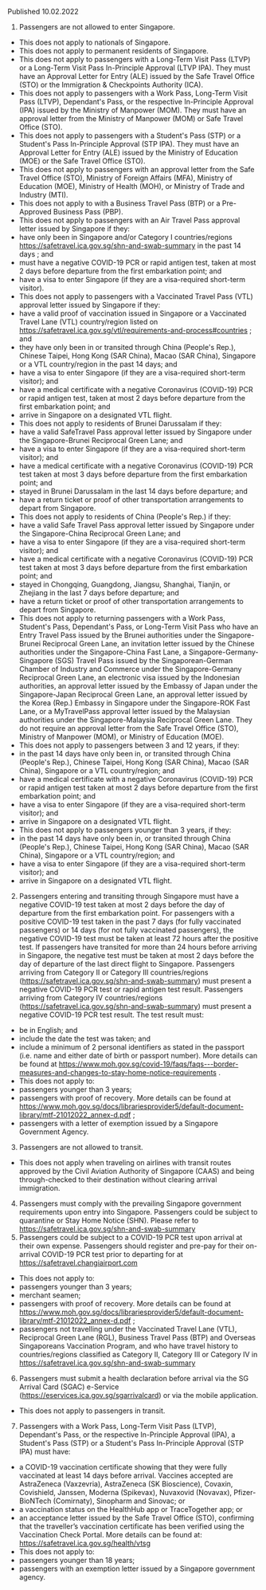Published 10.02.2022
1. Passengers are not allowed to enter Singapore.
- This does not apply to nationals of Singapore.
- This does not apply to permanent residents of Singapore.
- This does not apply to passengers with a Long-Term Visit Pass (LTVP) or a Long-Term Visit Pass In-Principle Approval (LTVP IPA). They must have an Approval Letter for Entry (ALE) issued by the Safe Travel Office (STO) or the Immigration & Checkpoints Authority (ICA).
- This does not apply to passengers with a Work Pass, Long-Term Visit Pass (LTVP), Dependant's Pass, or the respective In-Principle Approval (IPA) issued by the Ministry of Manpower (MOM). They must have an approval letter from the Ministry of Manpower (MOM) or Safe Travel Office (STO).
- This does not apply to passengers with a Student's Pass (STP) or a Student's Pass In-Principle Approval (STP IPA). They must have an Approval Letter for Entry (ALE) issued by the Ministry of Education (MOE) or the Safe Travel Office (STO).
- This does not apply to passengers with an approval letter from the Safe Travel Office (STO), Ministry of Foreign Affairs (MFA), Ministry of Education (MOE), Ministry of Health (MOH), or Ministry of Trade and Industry (MTI).
- This does not apply to with a Business Travel Pass (BTP) or a Pre-Approved Business Pass (PBP).
- This does not apply to passengers with an Air Travel Pass approval letter issued by Singapore if they:
- have only been in Singapore and/or Category I countries/regions <a href="https://safetravel.ica.gov.sg/shn-and-swab-summary">https://safetravel.ica.gov.sg/shn-and-swab-summary</a> in the past 14 days ; and
- must have a negative COVID-19 PCR or rapid antigen test, taken at most 2 days before departure from the first embarkation point; and
- have a visa to enter Singapore (if they are a visa-required short-term visitor).
- This does not apply to passengers with a Vaccinated Travel Pass (VTL) approval letter issued by Singapore if they:
- have a valid proof of vaccination issued in Singapore or a Vaccinated Travel Lane (VTL) country/region listed on <a href="https://safetravel.ica.gov.sg/vtl/requirements-and-process#countries">https://safetravel.ica.gov.sg/vtl/requirements-and-process#countries</a> ; and
- they have only been in or transited through China (People's Rep.), Chinese Taipei, Hong Kong (SAR China), Macao (SAR China), Singapore or a VTL country/region in the past 14 days; and
- have a visa to enter Singapore (if they are a visa-required short-term visitor); and
- have a medical certificate with a negative Coronavirus (COVID-19) PCR or rapid antigen test, taken at most 2 days before departure from the first embarkation point; and
- arrive in Singapore on a designated VTL flight.
- This does not apply to residents of Brunei Darussalam if they:
- have a valid SafeTravel Pass approval letter issued by Singapore under the Singapore-Brunei Reciprocal Green Lane; and
- have a visa to enter Singapore (if they are a visa-required short-term visitor); and
- have a medical certificate with a negative Coronavirus (COVID-19) PCR test taken at most 3 days before departure from the first embarkation point; and
- stayed in Brunei Darussalam in the last 14 days before departure; and
- have a return ticket or proof of other transportation arrangements to depart from Singapore.
- This does not apply to residents of China (People's Rep.) if they:
- have a valid Safe Travel Pass approval letter issued by Singapore under the Singapore-China Reciprocal Green Lane; and
- have a visa to enter Singapore (if they are a visa-required short-term visitor); and
- have a medical certificate with a negative Coronavirus (COVID-19) PCR test taken at most 3 days before departure from the first embarkation point; and
- stayed in Chongqing, Guangdong, Jiangsu, Shanghai, Tianjin, or Zhejiang in the last 7 days before departure; and
- have a return ticket or proof of other transportation arrangements to depart from Singapore.
- This does not apply to returning passengers with a Work Pass, Student's Pass, Dependant's Pass, or Long-Term Visit Pass who have an Entry Travel Pass issued by the Brunei authorities under the Singapore-Brunei Reciprocal Green Lane, an invitation letter issued by the Chinese authorities under the Singapore-China Fast Lane, a Singapore-Germany-Singapore (SGS) Travel Pass issued by the Singaporean-German Chamber of Industry and Commerce under the Singapore-Germany Reciprocal Green Lane, an electronic visa issued by the Indonesian authorities, an approval letter issued by the Embassy of Japan under the Singapore-Japan Reciprocal Green Lane, an approval letter issued by the Korea (Rep.) Embassy in Singapore under the Singapore-ROK Fast Lane, or a MyTravelPass approval letter issued by the Malaysian authorities under the Singapore-Malaysia Reciprocal Green Lane. They do not require an approval letter from the Safe Travel Office (STO), Ministry of Manpower (MOM), or Ministry of Education (MOE).
- This does not apply to passengers between 3 and 12 years, if they:
- in the past 14 days have only been in, or transited through China (People's Rep.), Chinese Taipei, Hong Kong (SAR China), Macao (SAR China), Singapore or a VTL country/region; and
- have a medical certificate with a negative Coronavirus (COVID-19) PCR or rapid antigen test taken at most 2 days before departure from the first embarkation point; and
- have a visa to enter Singapore (if they are a visa-required short-term visitor); and
- arrive in Singapore on a designated VTL flight.
- This does not apply to passengers younger than 3 years, if they:
- in the past 14 days have only been in, or transited through China (People's Rep.), Chinese Taipei, Hong Kong (SAR China), Macao (SAR China), Singapore or a VTL country/region; and
- have a visa to enter Singapore (if they are a visa-required short-term visitor); and
- arrive in Singapore on a designated VTL flight.
2. Passengers entering and transiting through Singapore must have a negative COVID-19 test taken at most 2 days before the day of departure from the first embarkation point. For passengers with a positive COVID-19 test taken in the past 7 days (for fully vaccinated passengers) or 14 days (for not fully vaccinated passengers), the negative COVID-19 test must be taken at least 72 hours after the positive test. If passengers have transited for more than 24 hours before arriving in Singapore, the negative test must be taken at most 2 days before the day of departure of the last direct flight to Singapore.
Passengers arriving from Category II or Category III countries/regions (<a href="https://safetravel.ica.gov.sg/shn-and-swab-summary">https://safetravel.ica.gov.sg/shn-and-swab-summary</a>) must present a negative COVID-19 PCR test or rapid antigen test result. Passengers arriving from Category IV countries/regions (<a href="https://safetravel.ica.gov.sg/shn-and-swab-summary">https://safetravel.ica.gov.sg/shn-and-swab-summary</a>) must present a negative COVID-19 PCR test result. The test result must:
- be in English; and
- include the date the test was taken; and
- include a minimum of 2 personal identifiers as stated in the passport (i.e. name and either date of birth or passport number).
More details can be found at <a href="https://www.moh.gov.sg/covid-19/faqs/faqs---border-measures-and-changes-to-stay-home-notice-requirements">https://www.moh.gov.sg/covid-19/faqs/faqs---border-measures-and-changes-to-stay-home-notice-requirements</a> .
- This does not apply to:
- passengers younger than 3 years;
- passengers with proof of recovery. More details can be found at <a href="https://www.moh.gov.sg/docs/librariesprovider5/default-document-library/mtf-21012022_annex-d.pdf">https://www.moh.gov.sg/docs/librariesprovider5/default-document-library/mtf-21012022_annex-d.pdf</a> ;
- passengers with a letter of exemption issued by a Singapore Government Agency.
3. Passengers are not allowed to transit.
- This does not apply when traveling on airlines with transit routes approved by the Civil Aviation Authority of Singapore (CAAS) and being through-checked to their destination without clearing arrival immigration.
4. Passengers must comply with the prevailing Singapore government requirements upon entry into Singapore. Passengers could be subject to quarantine or Stay Home Notice (SHN). Please refer to <a href="https://safetravel.ica.gov.sg/shn-and-swab-summary">https://safetravel.ica.gov.sg/shn-and-swab-summary</a>
5. Passengers could be subject to a COVID-19 PCR test upon arrival at their own expense. Passengers should register and pre-pay for their on-arrival COVID-19 PCR test prior to departing for at <a href="https://safetravel.changiairport.com/">https://safetravel.changiairport.com</a>
- This does not apply to:
- passengers younger than 3 years;
- merchant seamen;
- passengers with proof of recovery. More details can be found at <a href="https://www.moh.gov.sg/docs/librariesprovider5/default-document-library/mtf-21012022_annex-d.pdf">https://www.moh.gov.sg/docs/librariesprovider5/default-document-library/mtf-21012022_annex-d.pdf</a> ;
- passengers not travelling under the Vaccinated Travel Lane (VTL), Reciprocal Green Lane (RGL), Business Travel Pass (BTP) and Overseas Singaporeans Vaccination Program, and who have travel history to countries/regions classified as Category II, Category III or Category IV in <a href="https://safetravel.ica.gov.sg/shn-and-swab-summary">https://safetravel.ica.gov.sg/shn-and-swab-summary</a>
6. Passengers must submit a health declaration before arrival via the SG Arrival Card (SGAC) e-Service (<a href="https://eservices.ica.gov.sg/sgarrivalcard">https://eservices.ica.gov.sg/sgarrivalcard</a>) or via the mobile application.
- This does not apply to passengers in transit.
7. Passengers with a Work Pass, Long-Term Visit Pass (LTVP), Dependant's Pass, or the respective In-Principle Approval (IPA), a Student's Pass (STP) or a Student's Pass In-Principle Approval (STP IPA) must have:
- a COVID-19 vaccination certificate showing that they were fully vaccinated at least 14 days before arrival. Vaccines accepted are AstraZeneca (Vaxzevria), AstraZeneca (SK Bioscience), Covaxin, Covishield, Janssen, Moderna (Spikevax), Nuvaxovid (Novavax), Pfizer-BioNTech (Comirnaty), Sinopharm and Sinovac; or
- a vaccination status on the HealthHub app or TraceTogether app; or
- an acceptance letter issued by the Safe Travel Office (STO), confirming that the traveller’s vaccination certificate has been verified using the Vaccination Check Portal.
More details can be found at: <a href="https://safetravel.ica.gov.sg/health/vtsg">https://safetravel.ica.gov.sg/health/vtsg</a>
- This does not apply to:
- passengers younger than 18 years;
- passengers with an exemption letter issued by a Singapore government agency.